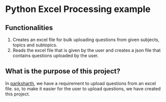 # Python Excel Processing example

## Functionalities
1. Creates an excel file for bulk uploading questions from given subjects, topics and subtopics.
2. Reads the excel file that is given by the user and creates a json file that contains questions uploaded by the user.

## What is the purpose of this project?
In [pariksharth](https://pariksharth.com/), we have a requirement to upload questions from an excel file. so, to make it easier for the user to upload questions, we have created this project.
